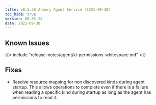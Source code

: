 ```yaml
---
title: v0.5.28 Armory Agent Service (2021-09-30)
toc_hide: true
version: 00.05.28
date: 2021-09-30
---
```


## Known Issues

{{< include "release-notes/agent/ki-permissions-whitespace.md" >}}

## Fixes

- Resolve resource mapping for non discovered kinds during agent startup. This allows operations to complete even if there is a failure when reading a specific kind during startup as long as the agent has permissions to read it.
